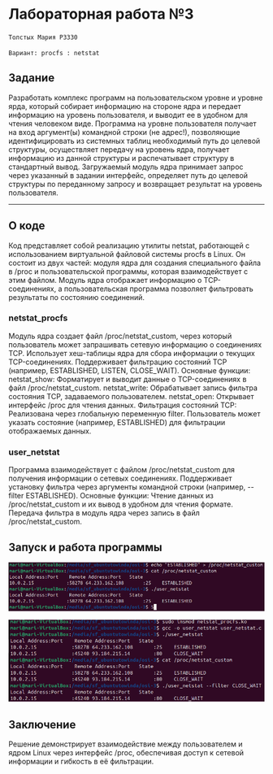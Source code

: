 # Лабораторная работа №3

`Толстых Мария P3330`

`Вариант: procfs : netstat`

## Задание

Разработать комплекс программ на пользовательском уровне и уровне ярда, который собирает информацию на стороне ядра и передает информацию на уровень пользователя, и выводит ее в удобном для чтения человеком виде. Программа на уровне пользователя получает на вход аргумент(ы) командной строки (не адрес!), позволяющие идентифицировать из системных таблиц необходимый путь до целевой структуры, осуществляет передачу на уровень ядра, получает информацию из данной структуры и распечатывает структуру в стандартный вывод. Загружаемый модуль ядра принимает запрос через указанный в задании интерфейс, определяет путь до целевой структуры по переданному запросу и возвращает результат на уровень пользователя.

---

## О коде

Код представляет собой реализацию утилиты netstat, работающей с использованием виртуальной файловой системы procfs в Linux. Он состоит из двух частей: модуля ядра для создания специального файла в /proc и пользовательской программы, которая взаимодействует с этим файлом. Модуль ядра отображает информацию о TCP-соединениях, а пользовательская программа позволяет фильтровать результаты по состоянию соединений.

### netstat_procfs

Модуль ядра создает файл /proc/netstat_custom, через который пользователь может запрашивать сетевую информацию о соединениях TCP.
Использует хеш-таблицы ядра для сбора информации о текущих TCP-соединениях.
Поддерживает фильтрацию состояний TCP (например, ESTABLISHED, LISTEN, CLOSE_WAIT).
Основные функции:
netstat_show: Форматирует и выводит данные о TCP-соединениях в файл /proc/netstat_custom.
netstat_write: Обрабатывает запись фильтра состояния TCP, задаваемого пользователем.
netstat_open: Открывает интерфейс /proc для чтения данных.
Фильтрация состояний TCP: Реализована через глобальную переменную filter. Пользователь может указать состояние (например, ESTABLISHED) для фильтрации отображаемых данных.

### user_netstat

Программа взаимодействует с файлом /proc/netstat_custom для получения информации о сетевых соединениях.
Поддерживает установку фильтра через аргументы командной строки (например, --filter ESTABLISHED).
Основные функции:
Чтение данных из /proc/netstat_custom и их вывод в удобном для чтения формате.
Передача фильтра в модуль ядра через запись в файл /proc/netstat_custom.

## Запуск и работа программы

![alt text](imgs/osi3_1.jpg)

![alt text](imgs/osi3_2.jpg)

## Заключение

Решение демонстрирует взаимодействие между пользователем и ядром Linux через интерфейс /proc, обеспечивая доступ к сетевой информации и гибкость в её фильтрации.
